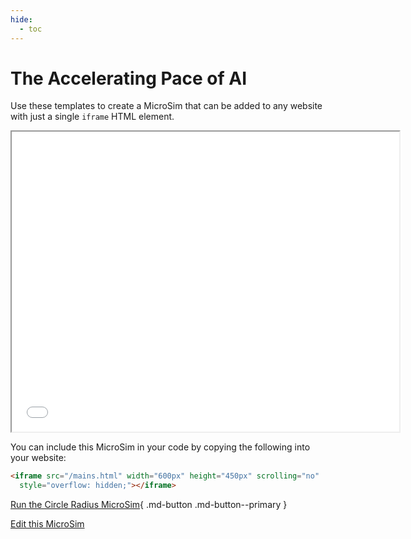 ```yaml
---
hide:
  - toc
---
```

# The Accelerating Pace of AI

Use these templates to create a MicroSim that can
be added to any website with just a single ```iframe``` HTML element.

<iframe src="./main.html" width="620px" height="480px" scrolling="no"
  style="overflow: hidden;"></iframe>

You can include this MicroSim in your code by copying the following into your
website:

```html
<iframe src="/mains.html" width="600px" height="450px" scrolling="no"
  style="overflow: hidden;"></iframe>
```

[Run the Circle Radius MicroSim](./main.html){ .md-button .md-button--primary }

[Edit this MicroSim](https://editor.p5js.org/dmccreary/sketches/dJq4nTXE4)